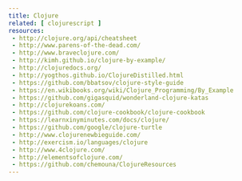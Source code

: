 ```yaml
---
title: Clojure
related: [ clojurescript ]
resources:
 - http://clojure.org/api/cheatsheet
 - http://www.parens-of-the-dead.com/
 - http://www.braveclojure.com/
 - http://kimh.github.io/clojure-by-example/
 - http://clojuredocs.org/
 - http://yogthos.github.io/ClojureDistilled.html
 - https://github.com/bbatsov/clojure-style-guide
 - https://en.wikibooks.org/wiki/Clojure_Programming/By_Example
 - https://github.com/gigasquid/wonderland-clojure-katas
 - http://clojurekoans.com/
 - https://github.com/clojure-cookbook/clojure-cookbook
 - https://learnxinyminutes.com/docs/clojure/
 - https://github.com/google/clojure-turtle
 - http://www.clojurenewbieguide.com/
 - http://exercism.io/languages/clojure
 - http://www.4clojure.com/
 - http://elementsofclojure.com/
 - https://github.com/chemouna/ClojureResources
---
```

